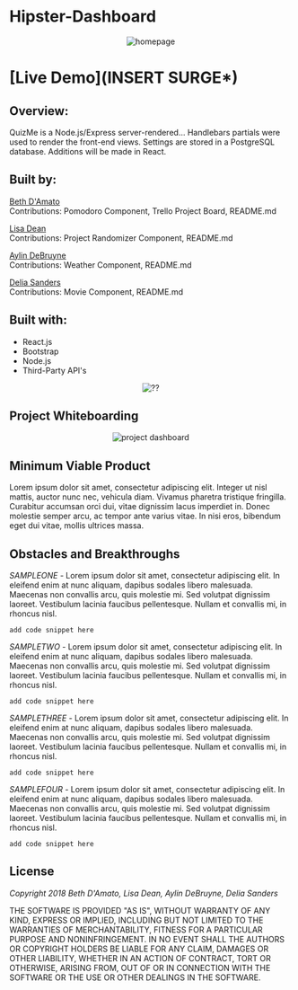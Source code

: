 # Hipster-Dashboard

<p align='center'>
    <img src='#' alt='homepage'></img>
</p>

# [Live Demo](**INSERT SURGE***)


## Overview:
QuizMe is a Node.js/Express server-rendered...  Handlebars partials were used to render the front-end views. Settings are stored in a PostgreSQL database. Additions will be made in React.    


## Built by:

[Beth D'Amato](https://github.com/badamato)  
Contributions: Pomodoro Component, Trello Project Board, README.md

[Lisa Dean](https://github.com/lisadean)  
Contributions: Project Randomizer Component, README.md

[Aylin DeBruyne](https://github.com/adebruyne)  
Contributions: Weather Component, README.md

[Delia Sanders](https://github.com/Dsande41)  
Contributions: Movie Component, README.md


## Built with:

* React.js
* Bootstrap
* Node.js
* Third-Party API's


<p align='center'>
    <img src='#' alt='??'></img>
</p>


## Project Whiteboarding

<p align='center'>
    <img src='readme/trello.png' alt='project dashboard'></img>
</p>



## Minimum Viable Product

Lorem ipsum dolor sit amet, consectetur adipiscing elit. Integer ut nisl mattis, auctor nunc nec, vehicula diam. Vivamus pharetra tristique fringilla. Curabitur accumsan orci dui, vitae dignissim lacus imperdiet in. Donec molestie semper arcu, ac tempor ante varius vitae. In nisi eros, bibendum eget dui vitae, mollis ultrices massa.



## Obstacles and Breakthroughs

*SAMPLEONE -*
Lorem ipsum dolor sit amet, consectetur adipiscing elit. In eleifend enim at nunc aliquam, dapibus sodales libero malesuada. Maecenas non convallis arcu, quis molestie mi. Sed volutpat dignissim laoreet. Vestibulum lacinia faucibus pellentesque. Nullam et convallis mi, in rhoncus nisl.
```
add code snippet here
```

*SAMPLETWO -*
Lorem ipsum dolor sit amet, consectetur adipiscing elit. In eleifend enim at nunc aliquam, dapibus sodales libero malesuada. Maecenas non convallis arcu, quis molestie mi. Sed volutpat dignissim laoreet. Vestibulum lacinia faucibus pellentesque. Nullam et convallis mi, in rhoncus nisl.
```
add code snippet here
```

*SAMPLETHREE -*
Lorem ipsum dolor sit amet, consectetur adipiscing elit. In eleifend enim at nunc aliquam, dapibus sodales libero malesuada. Maecenas non convallis arcu, quis molestie mi. Sed volutpat dignissim laoreet. Vestibulum lacinia faucibus pellentesque. Nullam et convallis mi, in rhoncus nisl.
```
add code snippet here
```

*SAMPLEFOUR -*
Lorem ipsum dolor sit amet, consectetur adipiscing elit. In eleifend enim at nunc aliquam, dapibus sodales libero malesuada. Maecenas non convallis arcu, quis molestie mi. Sed volutpat dignissim laoreet. Vestibulum lacinia faucibus pellentesque. Nullam et convallis mi, in rhoncus nisl.
```
add code snippet here
```



## License 
*Copyright 2018 Beth D'Amato, Lisa Dean, Aylin DeBruyne, Delia Sanders*

THE SOFTWARE IS PROVIDED "AS IS", WITHOUT WARRANTY OF ANY KIND, EXPRESS OR IMPLIED, INCLUDING BUT NOT LIMITED TO THE WARRANTIES OF MERCHANTABILITY, FITNESS FOR A PARTICULAR PURPOSE AND NONINFRINGEMENT. IN NO EVENT SHALL THE AUTHORS OR COPYRIGHT HOLDERS BE LIABLE FOR ANY CLAIM, DAMAGES OR OTHER LIABILITY, WHETHER IN AN ACTION OF CONTRACT, TORT OR OTHERWISE, ARISING FROM, OUT OF OR IN CONNECTION WITH THE SOFTWARE OR THE USE OR OTHER DEALINGS IN THE SOFTWARE.
